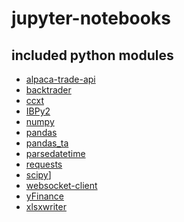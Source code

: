 # jupyter-notebooks

## included python modules

- [alpaca-trade-api](https://alpaca.markets/docs/)
- [backtrader](https://github.com/mementum/backtrader)
- [ccxt](https://ccxt.readthedocs.io/en/latest/manual.html)
- [IBPy2]()
- [numpy](https://numpy.org/doc/)
- [pandas](https://pandas.pydata.org/docs/)
- [pandas_ta](https://twopirllc.github.io/pandas-ta/)
- [parsedatetime](http://omz-software.com/pythonista/docs/ios/undocumented/parsedatetime.html)
- [requests](https://docs.python-requests.org/en/master/)
- [scipy](https://www.scipy.org/docs.html)]
- [websocket-client](https://websockets.readthedocs.io/en/stable/)
- [yFinance](https://github.com/ranaroussi/yfinance)
- [xlsxwriter](https://xlsxwriter.readthedocs.io/)
